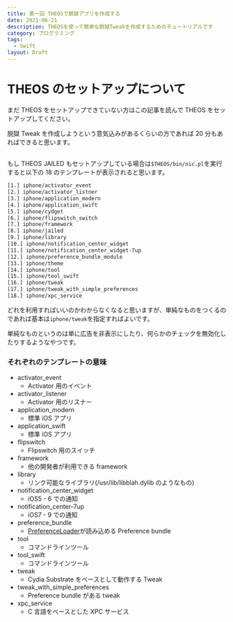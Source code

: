 ```yaml
---
title: 第一回 THEOSで脱獄アプリを作成する
date: 2021-06-21
description: THEOSを使って簡単な脱獄Tweakを作成するためのチュートリアルです
category: プログラミング
tags:
  - Swift
layout: Draft
---
```


# THEOS のセットアップについて

まだ THEOS をセットアップできていない方はこの記事を読んで THEOS をセットアップしてください。

脱獄 Tweak を作成しようという意気込みがあるくらいの方であれば 20 分もあればできると思います。

##

もし THEOS JAILED もセットアップしている場合は`$THEOS/bin/nic.pl`を実行すると以下の 18 のテンプレートが表示されると思います。

```bash
[1.] iphone/activator_event
[2.] iphone/activator_listner
[3.] iphone/application_modern
[4.] iphone/application_swift
[5.] iphone/cydget
[6.] iphone/flipswitch_switch
[7.] iphone/framework
[8.] iphone/jailed
[9.] iphone/library
[10.] iphone/notification_center_widget
[11.] iphone/notification_center_widget-7up
[12.] iphone/preference_bundle_module
[13.] iphone/theme
[14.] iphone/tool
[15.] iphone/tool_swift
[16.] iphone/tweak
[17.] iphone/tweak_with_simple_preferences
[18.] iphone/xpc_service
```

どれを利用すればいいのかわからなくなると思いますが、単純なものをつくるのであれば基本は`iphone/tweak`を指定すればよいです。

単純なものというのは単に広告を非表示にしたり、何らかのチェックを無効化したりするようなやつです。

### それぞれのテンプレートの意味

- activator_event
  - Activator 用のイベント
- activator_listener
  - Activator 用のリスナー
- application_modern
  - 標準 iOS アプリ
- application_swift
  - 標準 iOS アプリ
- flipswitch
  - Flipswitch 用のスイッチ
- framework
  - 他の開発者が利用できる framework
- library
  - リンク可能なライブラリ(/usr/lib/libblah.dylib のようなもの)
- notification_center_widget
  - iOS5 - 6 での通知
- notification_center-7up
  - iOS7 - 9 での通知
- preference_bundle
  - [PreferenceLoader](https://iphonedev.wiki/index.php/PreferenceLoader)が読み込める Preference bundle
- tool
  - コマンドラインツール
- tool_swift
  - コマンドラインツール
- tweak
  - Cydia Substrate をベースとして動作する Tweak
- tweak_with_simple_preferences
  - Preference bundle がある tweak
- xpc_service
  - C 言語をベースとした XPC サービス
